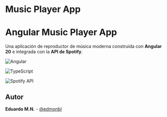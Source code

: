 # Music Player App 
# Angular Music Player App


Una aplicación de reproductor de música moderna construida con **Angular 20** e integrada con la **API de Spotify**.



![Angular](https://img.shields.io/badge/Angular-20-DD0031?style=flat&logo=angular)

![TypeScript](https://img.shields.io/badge/TypeScript-5.9-3178C6?style=flat&logo=typescript)

![Spotify API](https://img.shields.io/badge/Spotify-API-1DB954?style=flat&logo=spotify)


##  Autor

**Eduardo M.N.** - [@edmonbl](https://github.com/edmonbl)
